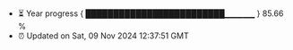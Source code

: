- ⏳ Year progress { █████████████████████████▁▁▁▁▁ } 85.66 %
- ⏰ Updated on Sat, 09 Nov 2024 12:37:51 GMT

